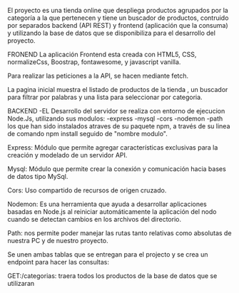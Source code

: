 El proyecto es una tienda online que despliega productos agrupados por la categoría a la que pertenecen y tiene un buscador de productos,  contruido por separados backend (API REST) y frontend (aplicación que la consuma) y utilizando la base de datos que se disponibiliza para el desarrollo del proyecto.

FRONEND
La aplicación Frontend esta creada con HTML5, CSS, normalizeCss, Boostrap, fontawesome, y javascript vanilla.

Para realizar las peticiones a la API, se hacen mediante fetch. 

La pagina inicial muestra el listado de productos de la tienda , un buscador para filtrar por palabras y una lista para seleccionar por categoria.

BACKEND
-EL Desarrollo del servidor se realiza con entorno de ejecucion Node.Js, utilizando sus modulos:
-express
-mysql
-cors
-nodemon
-path
los que han sido instalados atraves de su paquete npm,
a través de su linea de comando npm install seguido de "nombre modulo".

Express: Módulo que permite agregar características exclusivas para la creación y modelado de un servidor API.

Mysql: Módulo que permite crear la conexión y comunicación hacia bases de datos tipo MySql.

Cors: Uso compartido de recursos de origen cruzado.

Nodemon: Es una herramienta que ayuda a desarrollar aplicaciones basadas en Node.js al reiniciar automáticamente la aplicación del nodo cuando se detectan cambios en los archivos del directorio.

Path: nos permite poder manejar las rutas tanto relativas como absolutas de nuestra PC y de nuestro proyecto.

Se unen ambas tablas que se entregan para el projecto y se crea un endpoint para hacer las consultas:

GET:/categorias: traera todos los productos de la base de datos que se utilizaran
